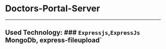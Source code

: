 # Doctors-Portal-Server
***
## Used Technology: ### `Expressjs`,`ExpressJs` MongoDb, express-fileupload`




